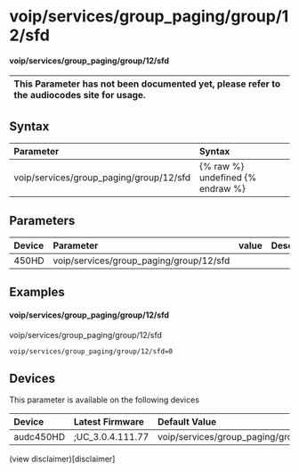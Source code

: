﻿---
description: voip/services/group_paging/group/12/sfd
search: false
---

# voip/services/group_paging/group/12/sfd

#### voip/services/group_paging/group/12/sfd


| This Parameter has not been documented yet, please refer to the audiocodes site for usage.  |
| :--- |

## Syntax
| Parameter | Syntax |
| :--- | :--- |
|voip/services/group_paging/group/12/sfd | {% raw %} undefined {% endraw %} |

## Parameters
|Device|Parameter|value|Description|
|:---|:---|:---|:---|
| 450HD | voip/services/group_paging/group/12/sfd |  |  |

## Examples
#### voip/services/group_paging/group/12/sfd

voip/services/group_paging/group/12/sfd

```
voip/services/group_paging/group/12/sfd=0
```

## Devices
This parameter is available on the following devices

| Device | Latest Firmware | Default Value |
|:---|:---|:---|
| audc450HD | ;UC_3.0.4.111.77 | voip/services/group_paging/group/12/sfd=0 

(view disclaimer)[disclaimer]
